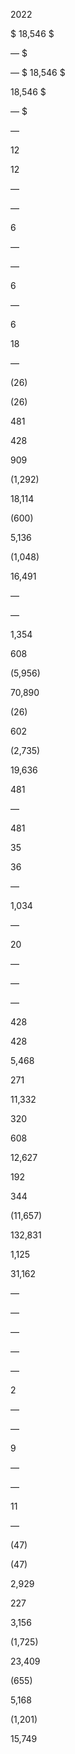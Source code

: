 2022

$  18,546  $

—  $

—  $  18,546  $

18,546  $

—  $

—

12

12

—

—

6

—

—

6

—

6

18

—

(26)

(26)

481

428

909

(1,292)

18,114

(600)

5,136

(1,048)

16,491

—

—

1,354

608

(5,956)

70,890

(26)

602

(2,735)

19,636

481

—

481

35

36

—

1,034

—

20

—

—

—

428

428

5,468

271

11,332

320

608

12,627

192

344

(11,657)

  132,831

1,125

31,162

—

—

—

—

—

2

—

—

9

—

—

11

—

(47)

(47)

2,929

227

3,156

(1,725)

23,409

(655)

5,168

(1,201)

15,749